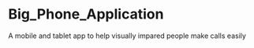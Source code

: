 # Big_Phone_Application
 A mobile and tablet app to help visually impared people make calls easily 
